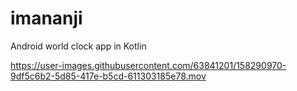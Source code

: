 # imananji
Android world clock app in Kotlin

https://user-images.githubusercontent.com/63841201/158290970-9df5c6b2-5d85-417e-b5cd-611303185e78.mov